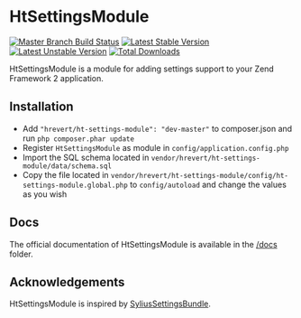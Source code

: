 HtSettingsModule
====================
[![Master Branch Build Status](https://api.travis-ci.org/hrevert/HtSettingsModule.svg)](http://travis-ci.org/hrevert/HtSettingsModule)
[![Latest Stable Version](https://poser.pugx.org/hrevert/ht-settings-module/v/stable.png)](https://packagist.org/packages/hrevert/ht-settings-module)
[![Latest Unstable Version](https://poser.pugx.org/hrevert/ht-settings-module/v/unstable.png)](https://packagist.org/packages/hrevert/ht-settings-module)
[![Total Downloads](https://poser.pugx.org/hrevert/ht-settings-module/downloads.png)](https://packagist.org/packages/hrevert/ht-settings-module)

HtSettingsModule is a module for adding settings support to your Zend Framework 2 application.

## Installation
* Add `"hrevert/ht-settings-module": "dev-master"` to composer.json and run `php composer.phar update`
* Register `HtSettingsModule` as module in `config/application.config.php`
* Import the SQL schema located in `vendor/hrevert/ht-settings-module/data/schema.sql`
* Copy the file located in `vendor/hrevert/ht-settings-module/config/ht-settings-module.global.php` to `config/autoload` and change the values as you wish

## Docs
The official documentation of HtSettingsModule is available in the [/docs](/docs) folder.

## Acknowledgements
HtSettingsModule is inspired by [SyliusSettingsBundle](https://github.com/Sylius/SyliusSettingsBundle).
